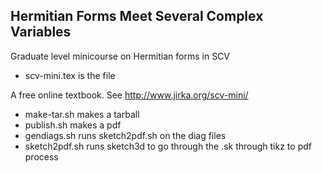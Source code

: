 Hermitian Forms Meet Several Complex Variables
----------------------------------------------

Graduate level minicourse on Hermitian forms in SCV

* scv-mini.tex is the file

A free online textbook.  See http://www.jirka.org/scv-mini/

* make-tar.sh makes a tarball
* publish.sh makes a pdf
* gendiags.sh runs sketch2pdf.sh on the diag files
* sketch2pdf.sh runs sketch3d to go through the .sk through tikz to pdf process
